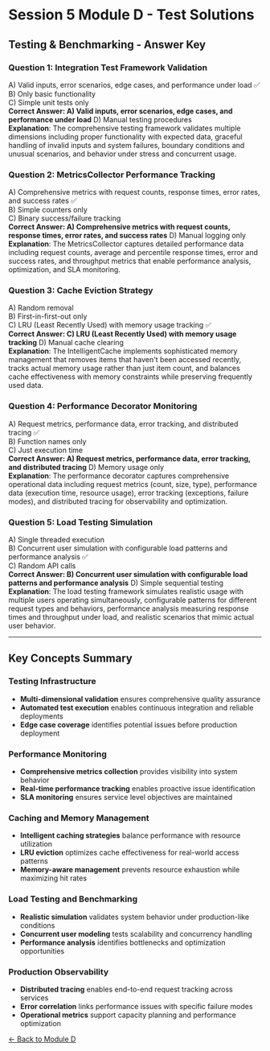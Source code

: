 # Session 5 Module D - Test Solutions

## Testing & Benchmarking - Answer Key

### Question 1: Integration Test Framework Validation
A) Valid inputs, error scenarios, edge cases, and performance under load ✅  
B) Only basic functionality  
C) Simple unit tests only  
**Correct Answer: A) Valid inputs, error scenarios, edge cases, and performance under load**
D) Manual testing procedures  
**Explanation**: The comprehensive testing framework validates multiple dimensions including proper functionality with expected data, graceful handling of invalid inputs and system failures, boundary conditions and unusual scenarios, and behavior under stress and concurrent usage.

### Question 2: MetricsCollector Performance Tracking
A) Comprehensive metrics with request counts, response times, error rates, and success rates ✅  
B) Simple counters only  
C) Binary success/failure tracking  
**Correct Answer: A) Comprehensive metrics with request counts, response times, error rates, and success rates**
D) Manual logging only  
**Explanation**: The MetricsCollector captures detailed performance data including request counts, average and percentile response times, error and success rates, and throughput metrics that enable performance analysis, optimization, and SLA monitoring.

### Question 3: Cache Eviction Strategy
A) Random removal  
B) First-in-first-out only  
C) LRU (Least Recently Used) with memory usage tracking ✅  
**Correct Answer: C) LRU (Least Recently Used) with memory usage tracking**
D) Manual cache clearing  
**Explanation**: The IntelligentCache implements sophisticated memory management that removes items that haven't been accessed recently, tracks actual memory usage rather than just item count, and balances cache effectiveness with memory constraints while preserving frequently used data.

### Question 4: Performance Decorator Monitoring
A) Request metrics, performance data, error tracking, and distributed tracing ✅  
B) Function names only  
C) Just execution time  
**Correct Answer: A) Request metrics, performance data, error tracking, and distributed tracing**
D) Memory usage only  
**Explanation**: The performance decorator captures comprehensive operational data including request metrics (count, size, type), performance data (execution time, resource usage), error tracking (exceptions, failure modes), and distributed tracing for observability and optimization.

### Question 5: Load Testing Simulation
A) Single threaded execution  
B) Concurrent user simulation with configurable load patterns and performance analysis ✅  
C) Random API calls  
**Correct Answer: B) Concurrent user simulation with configurable load patterns and performance analysis**
D) Simple sequential testing  
**Explanation**: The load testing framework simulates realistic usage with multiple users operating simultaneously, configurable patterns for different request types and behaviors, performance analysis measuring response times and throughput under load, and realistic scenarios that mimic actual user behavior.

---

## Key Concepts Summary

### Testing Infrastructure
- **Multi-dimensional validation** ensures comprehensive quality assurance
- **Automated test execution** enables continuous integration and reliable deployments
- **Edge case coverage** identifies potential issues before production deployment

### Performance Monitoring
- **Comprehensive metrics collection** provides visibility into system behavior
- **Real-time performance tracking** enables proactive issue identification
- **SLA monitoring** ensures service level objectives are maintained

### Caching and Memory Management
- **Intelligent caching strategies** balance performance with resource utilization
- **LRU eviction** optimizes cache effectiveness for real-world access patterns
- **Memory-aware management** prevents resource exhaustion while maximizing hit rates

### Load Testing and Benchmarking
- **Realistic simulation** validates system behavior under production-like conditions
- **Concurrent user modeling** tests scalability and concurrency handling
- **Performance analysis** identifies bottlenecks and optimization opportunities

### Production Observability
- **Distributed tracing** enables end-to-end request tracking across services
- **Error correlation** links performance issues with specific failure modes
- **Operational metrics** support capacity planning and performance optimization

[← Back to Module D](Session5_ModuleD_Testing_Benchmarking.md)